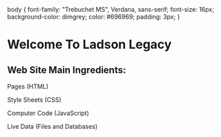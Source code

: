 
<html>
body {
    font-family: "Trebuchet MS", Verdana, sans-serif;
    font-size: 16px;
    background-color: dimgrey;
    color: #696969;
    padding: 3px;
}
<head></head>
</head>

<body>

  <h1>Welcome To Ladson Legacy</h1>
  <h2>Web Site Main Ingredients:</h2>

  <p>Pages (HTML)</p>
  <p>Style Sheets (CSS)</p>
  <p>Computer Code (JavaScript)</p>
  <p>Live Data (Files and Databases)</p>

</body>
</html>

